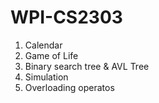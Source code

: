 # WPI-CS2303
1. Calendar
2. Game of Life
3. Binary search tree & AVL Tree
4. Simulation
5. Overloading operatos

